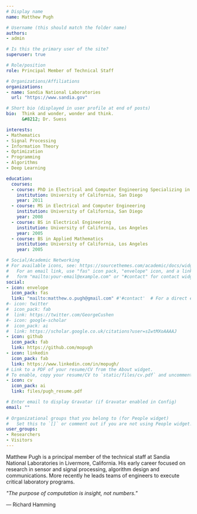 ```yaml
---
# Display name
name: Matthew Pugh

# Username (this should match the folder name)
authors:
- admin

# Is this the primary user of the site?
superuser: true

# Role/position
role: Principal Member of Technical Staff

# Organizations/Affiliations
organizations:
- name: Sandia National Laboratories
  url: "https://www.sandia.gov"

# Short bio (displayed in user profile at end of posts)
bio:  Think and wonder, wonder and think.
      &#8212; Dr. Suess

interests:
- Mathematics
- Signal Processing
- Information Theory
- Optimization
- Programming
- Algorithms
- Deep Learning

education:
  courses:
  - course: PhD in Electrical and Computer Engineering Specializing in Communication Theory and Systems
    institution: University of California, San Diego
    year: 2011
  - course: MS in Electrical and Computer Engineering
    institution: University of California, San Diego
    year: 2008
  - course: BS in Electrical Engineering
    institution: University of California, Los Angeles
    year: 2005
  - course: BS in Applied Mathematics
    institution: University of California, Los Angeles
    year: 2005

# Social/Academic Networking
# For available icons, see: https://sourcethemes.com/academic/docs/widgets/#icons
#   For an email link, use "fas" icon pack, "envelope" icon, and a link in the
#   form "mailto:your-email@example.com" or "#contact" for contact widget.
social:
- icon: envelope
  icon_pack: fas
  link: "mailto:matthew.o.pugh@gmail.com" #'#contact'  # For a direct email link, use "mailto:test@example.org".
#- icon: twitter
#  icon_pack: fab
#  link: https://twitter.com/GeorgeCushen
#- icon: google-scholar
#  icon_pack: ai
#  link: https://scholar.google.co.uk/citations?user=sIwtMXoAAAAJ
- icon: github
  icon_pack: fab
  link: https://github.com/mopugh
- icon: linkedin
  icon_pack: fab
  link: https://www.linkedin.com/in/mopugh/
# Link to a PDF of your resume/CV from the About widget.
# To enable, copy your resume/CV to `static/files/cv.pdf` and uncomment the lines below.  
- icon: cv
  icon_pack: ai
  link: files/pugh_resume.pdf

# Enter email to display Gravatar (if Gravatar enabled in Config)
email: ""
  
# Organizational groups that you belong to (for People widget)
#   Set this to `[]` or comment out if you are not using People widget.  
user_groups:
- Researchers
- Visitors
---
```


Matthew Pugh is a principal member of the technical staff at Sandia National Laboratories in Livermore, California. His early career focused on research in sensor and signal processing, algorithm design and communications. More recently he leads teams of engineers to execute critical laboratory programs. 

*"The purpose of computation is insight, not numbers."*

&#8212; Richard Hamming
